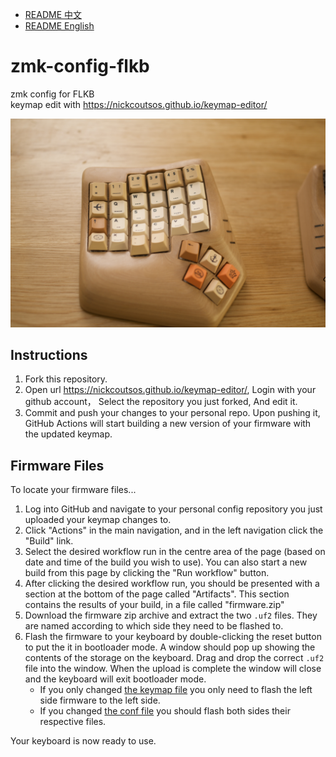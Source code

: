 - [README 中文](./README-ZH.md)
- [README English](./README.md)

# zmk-config-flkb
zmk config for FLKB  
keymap edit with https://nickcoutsos.github.io/keymap-editor/

![image](./pic/p1.jpg)

## Instructions

1. Fork this repository.
2. Open url https://nickcoutsos.github.io/keymap-editor/, Login with your github account， Select the repository you just forked, And edit it.
3. Commit and push your changes to your personal repo. Upon pushing it, GitHub Actions will start building a new version of your firmware with the updated keymap.

## Firmware Files

To locate your firmware files...

1. Log into GitHub and navigate to your personal config repository you just uploaded your keymap changes to.
2. Click "Actions" in the main navigation, and in the left navigation click the "Build" link.
3. Select the desired workflow run in the centre area of the page (based on date and time of the build you wish to use). You can also start a new build from this page by clicking the "Run workflow" button.
4. After clicking the desired workflow run, you should be presented with a section at the bottom of the page called "Artifacts". This section contains the results of your build, in a file called "firmware.zip"
5. Download the firmware zip archive and extract the two `.uf2` files. They are named according to which side they need to be flashed to.
6. Flash the firmware to your keyboard by double-clicking the reset button to put the it in bootloader mode. A window should pop up showing the contents of the storage on the keyboard. Drag and drop the correct `.uf2` file into the window. When the upload is complete the window will close and the keyboard will exit bootloader mode.
    - If you only changed [the keymap file](/config/flkb.keymap) you only need to flash the left side firmware to the left side.
    - If you changed [the conf file](/config/flkb.conf) you should flash both sides their respective files.

Your keyboard is now ready to use.
